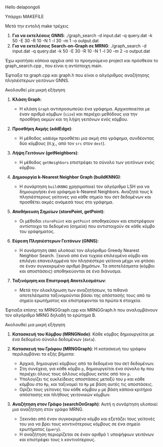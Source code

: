 Hello delapongoli

Υπάρχει MAKEFILE

Μετά την εντολή make τρέχεις 

1. **Για να εκτελέσεις GNNS**:
   ./graph_search -d input.dat -q query.dat -k 50 -E 30 -R 10 -N 1 -l 30 -m 1 -o output.dat
2. **Για να εκτελέσεις Search-on-Graph σε MRNG**:
   ./graph_search -d input.dat -q query.dat -k 50 -E 30 -R 10 -N 1 -l 30 -m 2 -o output.dat


Έχω κρατήσει κάποια αρχέια από το προηγούμενο project και πρόσθεσα το graph_search.cpp , που είναι η αντίστοιχη main.

Έφτιαξα τα graph.cpp και graph.h που είναι ο αλγόριθμος αναζήτησης πλησιέστερων γειτόνων GNNS.

Ακολουθεί μία μικρή εξήγηση 

1. **Κλάση Graph**:
   - Η κλάση `Graph` αντιπροσωπεύει ένα γράφημα. Αρχικοποιείται με έναν αριθμό κόμβων (`size`) και περιέχει μεθόδους για την προσθήκη ακμών και τη λήψη γειτόνων ενός κόμβου.

2. **Προσθήκη Ακμής (addEdge)**:
   - Η μέθοδος `addEdge` προσθέτει μια ακμή στο γράφημα, συνδέοντας δύο κόμβους (π.χ., από τον `src` στον `dest`).

3. **Λήψη Γειτόνων (getNeighbors)**:
   - Η μέθοδος `getNeighbors` επιστρέφει το σύνολο των γειτόνων ενός κόμβου.

4. **Δημιουργία k-Νearest Neighbor Graph (buildKNNG)**:
   - Η συνάρτηση `buildKNNG` χρησιμοποιεί τον αλγόριθμο LSH για να δημιουργήσει ένα γράφημα k-Nearest Neighbors. Αναζητά τους k πλησιέστερους γείτονες για κάθε σημείο του σετ δεδομένων και προσθέτει ακμές ανάμεσά τους στο γράφημα.

5. **Αποθήκευση Σημείων (storePoint, getPoint)**:
   - Οι μέθοδοι `storePoint` και `getPoint` αποθηκεύουν και επιστρέφουν αντίστοιχα τα δεδομένα (σημεία) που αντιστοιχούν σε κάθε κόμβο του γράφηματος.

6. **Εύρεση Πλησιέστερων Γειτόνων (GNNS)**:
   - Η συνάρτηση `GNNS` υλοποιεί τον αλγόριθμο Greedy Nearest Neighbor Search. Ξεκινά από ένα τυχαία επιλεγμένο κόμβο και επιλέγει επανειλημμένα τον πλησιέστερο γείτονα μέχρι να φτάσει σε έναν συγκεκριμένο αριθμό βημάτων. Τα αποτελέσματα (κόμβοι και αποστάσεις) αποθηκεύονται σε ένα διάνυσμα.

7. **Ταξινόμηση και Επιστροφή Αποτελεσμάτων**:
   - Μετά την ολοκλήρωση των αναζητήσεων, τα πιθανά αποτελέσματα ταξινομούνται βάσει της απόστασής τους από το σημείο ερωτήματος και επιστρέφονται τα πρώτα `N` στοιχεία.

Έφτιαξα επίσης τα MRNGGraph.cpp και MRNGGraph.h που αναλαμβάνουν τον αλγόριθμο MRNG δηλαδή το ερώτημα Β.

Ακολουθεί μια μικρή εξήγηση 

1. **Κατασκευή του Κόμβου (MRNGNode)**: Κάθε κόμβος δημιουργείται με ένα δεδομένο σύνολο δεδομένων (`data`).

2. **Κατασκευή του Γράφου (MRNGGraph)**: Η κατασκευή του γράφου περιλαμβάνει τα εξής βήματα:
   - Αρχικά, δημιουργεί κόμβους από τα δεδομένα του σετ δεδομένων.
   - Στη συνέχεια, για κάθε κόμβο `p`, δημιουργείται ένα σύνολο `Rp` που περιέχει όλους τους άλλους κόμβους εκτός από τον `p`.
   - Υπολογίζει τις ευκλείδειες αποστάσεις μεταξύ του `p` και κάθε κόμβου στο `Rp`, και ταξινομεί το `Rp` με βάση αυτές τις αποστάσεις.
   - Ορίζει τους γείτονες του κάθε κόμβου `p` με βάση κάποια κριτήρια απόστασης και πλήθους γειτονικών κόμβων.

3. **Αναζήτηση στον Γράφο (searchOnGraph)**: Αυτή η συνάρτηση υλοποιεί μια αναζήτηση στον γράφο MRNG.
   - Ξεκινάει από έναν συγκεκριμένο κόμβο και εξετάζει τους γείτονές του για να βρει τους κοντινότερους κόμβους σε ένα σημείο ερωτήματος (`query`).
   - Η αναζήτηση περιορίζεται σε έναν αριθμό `l` υποψήφιων γειτόνων και επιστρέφει τους `k` κοντινότερους.





